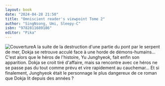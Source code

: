 ```yaml
---
layout: book
date: "2024-04-28 21:50"
title: "Omniscient reader's viewpoint Tome 2"
author: "SingNsong, Umi, Sleepy-C"
isbn: "9782811689186"
editor: "Pika"
---
```

![Couverture](/img/9782811689186.jpeg)A la suite de la destruction d'une partie du pont par le serpent de mer, Dokja se retrouve acculé face à une horde de démons-humains... C'est alors que le héros de l'histoire, Yu Junghyeok, fait enfin son apparition. Dokja se croit tiré d'affaire, mais sa rencontre avec ce héros ne se passe pas du tout comme prévu et vire rapidement au cauchemar... Et si finalement, Junghyeok était le personnage le plus dangereux de ce roman que Dokja lit depuis des années ?